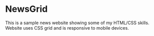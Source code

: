 # NewsGrid
This is a sample news website showing some of my HTML/CSS skills. 
<br>
Website uses CSS grid and is responsive to mobile devices.
